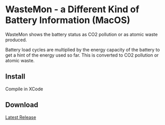 # WasteMon - a Different Kind of Battery Information (MacOS)

WasteMon shows the battery status as CO2 pollution or as atomic waste produced.

Battery load cycles are multiplied by the energy capacity of the battery to get a hint of the energy used so far. This is converted to CO2 pollution or atomic waste.

## Install

Compile in XCode

## Download

[Latest Release](https://github.com/davidhaselb/WasteMon/releases/tag/WasteMon)


